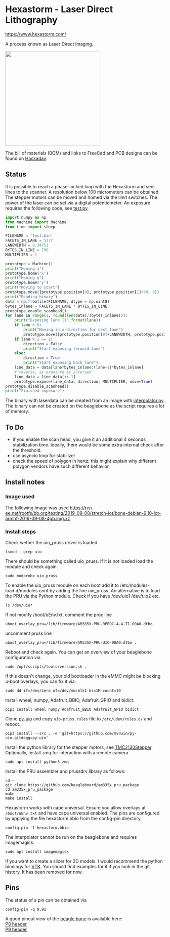 # Hexastorm - Laser Direct Lithography


https://www.hexastorm.com/

A process known as Laser Direct Imaging. <br>

<img src="https://cdn.hackaday.io/images/7106161566426847098.jpg" align="center" height="300"/>

The bill of materials (BOM) and links to FreeCad and PCB designs can be found on [Hackaday](https://hackaday.io/project/21933-open-hardware-fast-high-resolution-laser).


## Status
It is possible to reach a phase-locked loop with the Hexastorm and sent lines to the scanner. A resolution below 100 micrometers can be obtained. The stepper motors can be moved and homed via the limit switches. The power of the laser can be set via a digital potentiometer.
An exposure requires the following code, see [test.py](https://github.com/hstarmans/ldgraphy/blob/master/machine/test.py).
```python
import numpy as np
from machine import Machine
from time import sleep

FILENAME = 'test.bin' 
FACETS_IN_LANE = 5377
LANEWIDTH = 8.34751
BYTES_IN_LINE = 790
MULTIPLIER = 1

prototype = Machine()
print("Homing x")
prototype.home('x')
print("Homing y")
prototype.home('y')
print("Moving to start")
prototype.move([prototype.position[0], prototype.position[1]+70, 0])
print("Reading binary")
data = np.fromfile(FILENAME, dtype = np.uint8)
bytes_inlane = FACETS_IN_LANE * BYTES_IN_LINE
prototype.enable_scanhead()
for lane in range(1, round(len(data)/(bytes_inlane))):
    print("Exposing lane {}".format(lane))
    if lane > 0:
        print("Moving in x-direction for next lane")
        prototype.move([prototype.position[0]+LANEWIDTH, prototype.position[1], 0])
    if lane % 2 == 1:
        direction = False 
        print("Start exposing forward lane")
    else:
        direction = True 
        print("Start exposing back lane")
    line_data = data[lane*bytes_inlane:(lane+1)*bytes_inlane]
    # reverse, as exposure is inversed
    line_data = line_data[::-1]
    prototype.expose(line_data, direction, MULTIPLIER, move=True)
prototype.disable_scanhead()
print("Finished exposure")
```
The binary with laserdata can be created from an image with [interpolator.py](https://github.com/hstarmans/ldgraphy/blob/master/interpolator/interpolator.py). The binary can not be created on the beaglebone as the script requires a lot of memory.

## To Do
* if you enable the scan head, you give it an additional 4 seconds stabilization time. Ideally, there would be some extra internal check after the threshold.
* use asyncio loop for stabilizer
* check the speed of polygon in hertz; this might explain why different polygon vendors have such different behavior

## Install notes

### Image used
The following image was used https://rcn-ee.net/rootfs/bb.org/testing/2019-09-08/stretch-iot/bone-debian-9.10-iot-armhf-2019-09-08-4gb.img.xz

### Install steps
Check wether the uio_pruss driver is loaded.
```
lsmod | grep uio
```
There should be something called uio_pruss. If it is not loaded load the module and check again.
```
sudo modprobe uio_pruss 
```
To enable the uio_pruss module on each boot add it to /etc/modules-load.d/modules.conf by adding the line uio_pruss.
An alternative is to load the PRU via the Python module.
Check if you have /dev/uio1 /dev/uio2 etc. 
```
ls /dev/uio*
```
If not modify /boot/uEnv.txt, comment the proc line
```
uboot_overlay_pru=/lib/firmware/AM335X-PRU-RPROC-4-4-TI-00A0.dtbo 
```
uncomment pruss line
```
uboot_overlay_pru=/lib/firmware/AM335X-PRU-UIO-00A0.dtbo .
```
Reboot and check again.
You can get an overview of your beaglebone configuration via
```
sudo /opt/scripts/tools/version.sh .
```
If this doesn't change, your old bootloader in the eMMC might be blocking u-boot overlays, you can fix it via:
```
sudo dd if=/dev/zero of=/dev/mmcblk1 bs=1M count=10
```
Install wheel, numpy, Adafruit_BBIO, Adafruit_GPIO and bidict.
```
pip3 install wheel numpy Adafruit_BBIO Adafruit_GPIO bidict
```
Clone [py-uio](https://github.com/mvduin/py-uio) and copy `uio-pruss.rules` file to `/etc/udev/rules.d/` and reboot.
```
pip3 install --src . -e 'git+https://github.com/mvduin/py-uio.git#egg=py-uio'
```
Install the python library for the stepper motors, see [TMC2130Stepper](https://github.com/hstarmans/TMC2130Stepper). <br>
Optionally, install zmq for interaction with a remote camera
```
sudo apt install python3-zmq
```
Install the PRU assembler and prussdrv library as follows:
```
cd ~
git clone https://github.com/beagleboard/am335x_pru_package
cd am335x_pru_package
make
make install
```
Hexastorm works with cape universal. Ensure you allow overlays at ```/boot/uEnv.txt``` and have cape universal enabled. The pins are configured by applying the file hexastorm.bbio from the config-pin directory.
```
config-pin -f hexastorm.bbio
```
The interpolator cannot be run on the beaglebone and requires imagemagick.
```
sudo apt install imagemagick
```
If you want to create a slicer for 3D models. I would recommend the python bindings for [VTK](https://vtk.org/).
You should find examples for it if you look in the git history. It has been removed for now.

## Pins
The status of a pin can be obtained via 
```
config-pin -q 9.91
```
A good pinout view of the [beagle bone](https://beagleboard.org/bone) is available here: <br/>
[P8 header](http://exploringbeaglebone.com/wp-content/uploads/resources/BBBP8Header.pdf) <br/>
[P9 header](http://exploringbeaglebone.com/wp-content/uploads/resources/BBBP9Header.pdf) <br/>



[case-pic]: https://www.hexastorm.com/static/laserscanner.jpg
